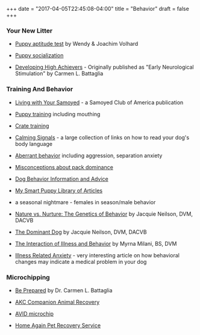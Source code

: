 +++
date = "2017-04-05T22:45:08-04:00"
title = "Behavior"
draft = false
+++

<div class="heading mb-small">
<h3>Your New Litter</h3>
</div>

- [Puppy aptitude test](http://www.workingdogs.com/testing_volhard.htm) by Wendy & Joachim Volhard

- [Puppy socialization](http://www.canismajor.com/dog/socializ.html)

- [Developing High Achievers](http://www.breedingbetterdogs.com/achiever.html) - Originally published as "Early Neurological Stimulation" by Carmen L. Battaglia

<div class="heading mb-small">
<h3>Training And Behavior</h3>
</div>

- [Living with Your Samoyed](http://www.samoyed.org/SCA/documents/scalivingwithyoursamoyed.pdf) - a Samoyed Club of America publication

- [Puppy training](http://www.clickersolutions.com/articles/#puppy) including mouthing

- [Crate training](http://samoyed.cc/cratetraining.html)

- [Calming Signals](http://www.k9events.com/calmingsignals.htm) - a large collection of links on how to read your dog's body language

- [Aberrant behavior](http://www.clickersolutions.com/articles/#problem) including aggression, separation anxiety

- [Misconceptions about pack dominance](http://www.clickersolutions.com/articles/2001/dominance.htm)

- [Dog Behavior Information and Advice](http://www.ddfl.org/tips.htm#dog)

- [My Smart Puppy Library of Articles](http://www.mysmartpuppy.com/ask-us/articles.html)

- a seasonal nightmare - females in season/male behavior

- [Nature vs. Nurture: The Genetics of Behavior](http://www.akcchf.org/pdfs/whitepapers/abcnurture.pdf) by Jacquie Neilson, DVM, DACVB

- [The Dominant Dog](http://www.akcchf.org/pdfs/whitepapers/abcdominent.pdf) by Jacquie Neilson, DVM, DACVB

- [The Interaction of Illness and Behavior](http://www.mmilani.com/canine-illness-behavior.html) by Myrna Milani, BS, DVM

- [Illness Related Anxiety](http://www.jojoreader.com/reader/anx.html) - very interesting article on how behavioral changes may indicate a medical problem in your dog

<div class="heading mb-small">
<h3>Microchipping</h3>
</div>

- [Be Prepared](http://www.breedingbetterdogs.com/prepared.html) by Dr. Carmen L. Battaglia

- [AKC Companion Animal Recovery](http://www.akccar.org/)

- [AVID microchip](http://www.avidmicrochip.com/answer.htm)

- [Home Again Pet Recovery Service](http://www.homeagainid.com/)
